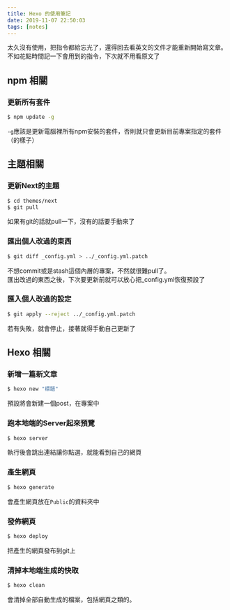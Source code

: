 ```yaml
---
title: Hexo 的使用筆記
date: 2019-11-07 22:50:03
tags: [notes]
---
```


太久沒有使用，把指令都給忘光了，還得回去看英文的文件才能重新開始寫文章。不如花點時間記一下會用到的指令，下次就不用看原文了

## npm 相關

### 更新所有套件

```bash
$ npm update -g
```
`-g`應該是更新電腦裡所有npm安裝的套件，否則就只會更新目前專案指定的套件（的樣子）

## 主題相關

### 更新Next的主題

```bash
$ cd themes/next
$ git pull
```
如果有git的話就pull一下，沒有的話要手動來了

### 匯出個人改過的東西

```bash
$ git diff _config.yml > ../_config.yml.patch
```
不想commit或是stash這個內層的專案，不然就很難pull了。  
匯出改過的東西之後，下次要更新前就可以放心把_config.yml恢復預設了

### 匯入個人改過的設定

```bash
$ git apply --reject ../_config.yml.patch
```
若有失敗，就會停止，接著就得手動自己更新了


## Hexo 相關

### 新增一篇新文章

```bash
$ hexo new "標題"
```
預設將會新建一個post，在專案中

### 跑本地端的Server起來預覽

```bash
$ hexo server
```
執行後會跳出連結讓你點選，就能看到自己的網頁

### 產生網頁

```bash
$ hexo generate
```
會產生網頁放在`Public`的資料夾中

### 發佈網頁

```bash
$ hexo deploy
```
把產生的網頁發布到git上

### 清掉本地端生成的快取

```bash
$ hexo clean
```
會清掉全部自動生成的檔案，包括網頁之類的。



